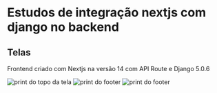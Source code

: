 # Estudos de integração nextjs com django no backend

## Telas
Frontend criado com Nextjs na versão 14 com API Route e Django 5.0.6

<img src="https://github.com/giseletoledo/nextjsdjango/blob/main/imagens/landing-pagenextjs.png" alt="print do topo da tela" />
<img src="https://github.com/giseletoledo/nextjsdjango/blob/main/imagens/landing_page_footer.png" alt="print do footer" />

<img src="https://github.com/giseletoledo/nextjsdjango/blob/main/imagens/modal_landing_page.png" alt="print do footer" />
